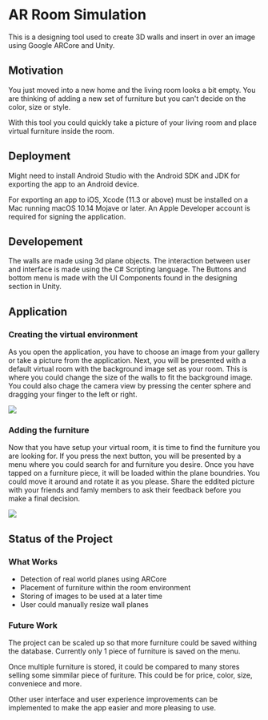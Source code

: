 # AR Room Simulation
This is a designing tool used to create 3D walls and insert in over an image using Google ARCore and Unity.


## Motivation
You just moved into a new home and the living room looks a bit empty. You are thinking of adding a new set of furniture but you can't decide on the color, size or style. 

With this tool you could quickly take a picture of your living room and place virtual furniture inside the room. 

## Deployment
Might need to install Android Studio with the Android SDK and JDK for exporting the app to an Android device.

For exporting an app to iOS, Xcode (11.3 or above) must be installed on a Mac running macOS 10.14 Mojave or later. An Apple Developer account is required for signing the application.


## Developement
The walls are made using 3d plane objects. The interaction between user and interface is made using the C# Scripting language. The Buttons and bottom menu is made with the UI Components found in the designing section in Unity.

## Application

### Creating the virtual environment

As you open the application, you have to choose an image from your gallery or take a picture from the application. 
Next, you will be presented with a default virtual room with the background image set as your room. This is where you could change the size of the walls to fit the background image. You could also chage the camera view by pressing the center sphere and dragging your finger to the left or right.

<img src="Resources/Walls.gif" >

### Adding the furniture

Now that you have setup your virtual room, it is time to find the furniture you are looking for. If you press the next button, you will be presented by a menu where you could search for and furniture you desire. Once you have tapped on a furniture piece, it will be loaded within the plane boundries. You could move it around and rotate it as you please. 
Share the eddited picture with your friends and famly members to ask their feedback before you make a final decision. 

<img src="Resources/Chair.gif" >

## Status of the Project

### What Works

* Detection of real world planes using ARCore
* Placement of furniture within the room environment
* Storing of images to be used at a later time
* User could manually resize wall planes 

### Future Work

The project can be scaled up so that more furniture could be saved withing the database. Currently only 1 piece of furniture is saved on the menu.

Once multiple furniture is stored, it could be compared to many stores selling some simmilar piece of furiture. This could be for price, color, size, conveniece and more.

Other user interface and user experience improvements can be implemented to make the app easier and more pleasing to use.


